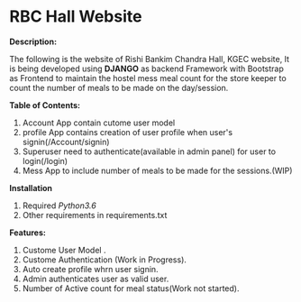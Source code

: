 # RBC Hall Website

**Description:** 

The following is the website of Rishi Bankim Chandra Hall, KGEC website, 
It is being developed using **DJANGO** as backend Framework with Bootstrap as Frontend to maintain the hostel mess meal count for the store keeper to count the number of meals to be made on the day/session.

**Table of Contents:**

1. Account App contain cutome user model
2. profile App contains creation of user profile when user's signin(/Account/signin)
3. Superuser need to authenticate(available in admin panel) for user to login(/login)
4. Mess App to include number of meals to be made for the sessions.(WIP) 

**Installation**

1. Required *Python3.6*
2. Other requirements in requirements.txt

 **Features:**
 
1. Custome User Model .
2. Custome Authentication (Work in Progress).
3. Auto create profile whrn user signin.
4. Admin authenticates user as valid user.
5. Number of Active count for meal status(Work not started).
